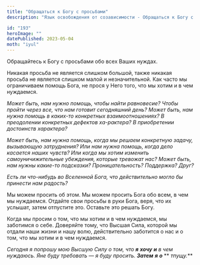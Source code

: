 ```yaml
---
title: "Обращаться к Богу с просьбами"
description: "Язык освобождения от созависимости - Обращаться к Богу с просьбами"

id: "193"
heroImage: ""
datePublished: 2023-05-04
moth: "iyul"
---
```


Обращайтесь к Богу с просьбами обо всех Ваших нуждах.

Никакая просьба не является слишком большой, также никакая просьба не является
слишком малой и незначительной. Как часто мы ограничиваем помощь Бога, не
прося у Него того, что мы хотим и в чем нуждаемся.

_Может быть, нам нужно помощь, чтобы найти равновесие? Чтобы пройти через все,
что нам готовит сегодняшний день?_ _Может быть, нам нужна помощь в каких-то
конкретных взаимоотношениях? В преодолении конкретных дефектов ха-рактера? В
приобретении достоинств характера?_

_Может быть, нам нужна помощь, когда мы решаем конкретную задачу, вызывающую
затруднения? Или нам нужна_ _помощь, когда дело касается наших чувств? Или
когда мы хотим изменить самоуничижительные убеждения, которые_ _тревожат нас?
Может быть, нам нужны какие-то подсказки? Проницательность? Поддержка? Друг?_

_Есть ли что-нибудь во Вселенной Бога, что действительно могло бы принести нам
радость?_

Мы можем просить об этом. Мы можем просить Бога обо всем, в чем мы нуждаемся.
Отдайте свои просьбы в руки Бога, веря, что их услышат, затем отпустите это.
Оставьте это решать Богу.

Когда мы просим о том, что мы хотим и в чем нуждаемся, мы заботимся о себе.
Доверяйте тому, что Высшая Сила, которой мы отдали наши жизни и нашу волю,
действительно заботится о нас и о том, что мы хотим и в чем нуждаемся.

_Сегодня_ _я_ _попрошу_ _мою_ _Высшую_ _Силу_ _о_ _том,_ _что_ **_я_**
**_хочу_** **_и_** _в_ _чем_ _нуждаюсь._ _Яне_ _буду_ _требовать_ _—_ _я_
_буду_ _просить._ **_Затем_** **_я_** **_о_** ** _тпущу._**

